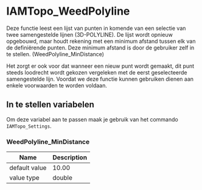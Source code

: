 # IAMTopo\_WeedPolyline

Deze functie leest een lijst van punten in komende van een selectie van twee samengestelde lijnen (3D-POLYLINE). De lijst wordt opnieuw opgebouwd, maar houdt rekening met een minimum afstand tussen elk van de definiërende punten. Deze minimum afstand is door de gebruiker zelf in te stellen. (WeedPolyline\_MinDistance)

Het zorgt er ook voor dat wanneer een nieuw punt wordt gemaakt, dit punt steeds loodrecht wordt gekozen vergeleken met de eerst geselecteerde samengestelde lijn.
Voordat we deze functie kunnen gebruiken dienen aan enkele voorwaarden te worden voldaan.

## In te stellen variabelen

Om deze variabel aan te passen maak je gebruik van het commando `IAMTopo_Settings`.

### WeedPolyline\_MinDistance

| Name | Description |
| ---- | ----------- |
| default value | 10.00 |
| value type | double |